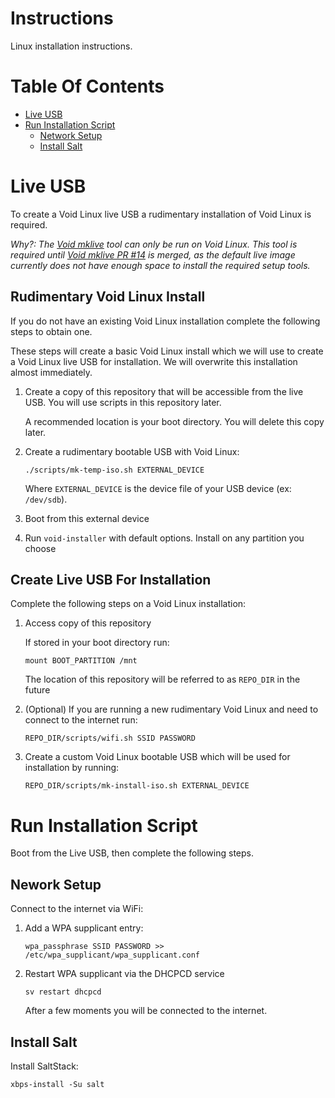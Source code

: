 # Instructions
Linux installation instructions.

# Table Of Contents
- [Live USB](#live-usb)
- [Run Installation Script](#run-installation-script)
    - [Network Setup](#network-setup)
    - [Install Salt](#install-salt)

# Live USB
To create a Void Linux live USB a rudimentary installation of Void Linux 
is required.

*Why?: The [Void mklive](https://github.com/void-linux/void-mklive) tool can 
only be run on Void Linux. This tool is required until 
[Void mklive PR #14](https://github.com/void-linux/void-mklive/pull/14) 
is merged, as the default live image currently does not have enough space to 
install the required setup tools.*  

## Rudimentary Void Linux Install
If you do not have an existing Void Linux installation complete the following
steps to obtain one.  

These steps will create a basic Void Linux install which we will use to create 
a Void Linux live USB for installation. We will overwrite this installation 
almost immediately.

1. Create a copy of this repository that will be accessible from the live USB. 
   You will use scripts in this repository later.  

   A recommended location is your boot directory. You will delete this 
   copy later.

2. Create a rudimentary bootable USB with Void Linux:  

   ```
   ./scripts/mk-temp-iso.sh EXTERNAL_DEVICE
   ```
   Where `EXTERNAL_DEVICE` is the device file of your USB device (ex: `/dev/sdb`).
3. Boot from this external device
4. Run `void-installer` with default options. Install on any partition 
   you choose

## Create Live USB For Installation
Complete the following steps on a Void Linux installation:

1. Access copy of this repository  

   If stored in your boot directory run:

   ```
   mount BOOT_PARTITION /mnt
   ```

   The location of this repository will be referred to as `REPO_DIR` in 
   the future
2. (Optional) If you are running a new rudimentary Void Linux and need to 
   connect to the internet run:

   ```
   REPO_DIR/scripts/wifi.sh SSID PASSWORD
   ```
3. Create a custom Void Linux bootable USB which will be used for installation 
   by running:

   ```
   REPO_DIR/scripts/mk-install-iso.sh EXTERNAL_DEVICE
   ```

# Run Installation Script
Boot from the Live USB, then complete the following steps.

## Nework Setup
Connect to the internet via WiFi:

1. Add a WPA supplicant entry:
   ```
   wpa_passphrase SSID PASSWORD >> /etc/wpa_supplicant/wpa_supplicant.conf
   ```
2. Restart WPA supplicant via the DHCPCD service
   ```
   sv restart dhcpcd
   ```
   After a few moments you will be connected to the internet.

## Install Salt
Install SaltStack:

```
xbps-install -Su salt
```
